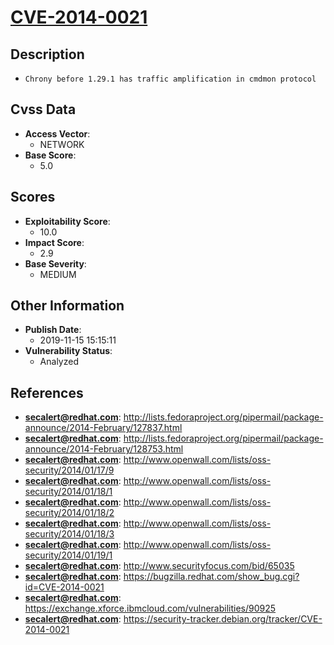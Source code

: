 
# [CVE-2014-0021](http://lists.fedoraproject.org/pipermail/package-announce/2014-February/127837.html)

## Description

- `Chrony before 1.29.1 has traffic amplification in cmdmon protocol`

## Cvss Data

- **Access Vector**:
  - NETWORK
- **Base Score**:
  - 5.0

## Scores

- **Exploitability Score**:
  - 10.0
- **Impact Score**:
  - 2.9
- **Base Severity**:
  - MEDIUM

## Other Information

- **Publish Date**:
  - 2019-11-15 15:15:11
- **Vulnerability Status**:
  - Analyzed

## References

- **secalert@redhat.com**: http://lists.fedoraproject.org/pipermail/package-announce/2014-February/127837.html
- **secalert@redhat.com**: http://lists.fedoraproject.org/pipermail/package-announce/2014-February/128753.html
- **secalert@redhat.com**: http://www.openwall.com/lists/oss-security/2014/01/17/9
- **secalert@redhat.com**: http://www.openwall.com/lists/oss-security/2014/01/18/1
- **secalert@redhat.com**: http://www.openwall.com/lists/oss-security/2014/01/18/2
- **secalert@redhat.com**: http://www.openwall.com/lists/oss-security/2014/01/18/3
- **secalert@redhat.com**: http://www.openwall.com/lists/oss-security/2014/01/19/1
- **secalert@redhat.com**: http://www.securityfocus.com/bid/65035
- **secalert@redhat.com**: https://bugzilla.redhat.com/show_bug.cgi?id=CVE-2014-0021
- **secalert@redhat.com**: https://exchange.xforce.ibmcloud.com/vulnerabilities/90925
- **secalert@redhat.com**: https://security-tracker.debian.org/tracker/CVE-2014-0021
